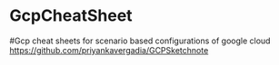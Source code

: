 # GcpCheatSheet

#Gcp cheat sheets for scenario based configurations of google cloud
https://github.com/priyankavergadia/GCPSketchnote
